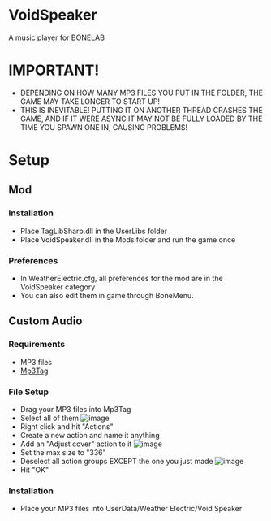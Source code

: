 # VoidSpeaker
A music player for BONELAB

# IMPORTANT!
* DEPENDING ON HOW MANY MP3 FILES YOU PUT IN THE FOLDER, THE GAME MAY TAKE LONGER TO START UP!
* THIS IS INEVITABLE! PUTTING IT ON ANOTHER THREAD CRASHES THE GAME, AND IF IT WERE ASYNC IT MAY NOT BE FULLY LOADED BY THE TIME YOU SPAWN ONE IN, CAUSING PROBLEMS!

# Setup
## Mod
### Installation
* Place TagLibSharp.dll in the UserLibs folder
* Place VoidSpeaker.dll in the Mods folder and run the game once
### Preferences
* In WeatherElectric.cfg, all preferences for the mod are in the VoidSpeaker category
* You can also edit them in game through BoneMenu.
## Custom Audio
### Requirements
* MP3 files
* [Mp3Tag](https://www.mp3tag.de/en/)
### File Setup
* Drag your MP3 files into Mp3Tag
* Select all of them
  ![image](https://github.com/WeatherElectric/MediaPlayer/assets/30084485/ccbcff5c-02ab-41cf-90d1-0e73f637f6a0)
* Right click and hit "Actions"
* Create a new action and name it anything
* Add an "Adjust cover" action to it
  ![image](https://github.com/WeatherElectric/MediaPlayer/assets/30084485/e41c2489-dfef-4c3e-adb8-a148e5085100)
* Set the max size to "336"
* Deselect all action groups EXCEPT the one you just made
  ![image](https://github.com/WeatherElectric/MediaPlayer/assets/30084485/1f8ed712-3326-462d-945a-d9df1ffd93f6)
* Hit "OK"
### Installation
* Place your MP3 files into UserData/Weather Electric/Void Speaker
